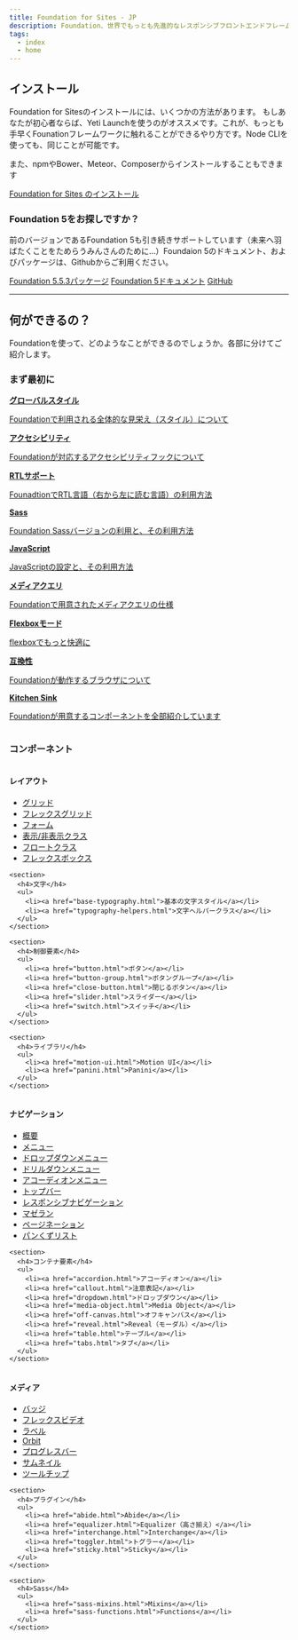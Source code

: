 ```yaml
---
title: Foundation for Sites - JP
description: Foundation、世界でもっとも先進的なレスポンシブフロントエンドフレームワーク
tags:
  - index
  - home
---
```


## インストール

Foundation for Sitesのインストールには、いくつかの方法があります。
もしあなたが初心者ならば、Yeti Launchを使うのがオススメです。これが、もっとも手早くFounationフレームワークに触れることができるやり方です。Node CLIを使っても、同じことが可能です。

また、npmやBower、Meteor、Composerからインストールすることもできます

<a href="installation.html" class="large button">Foundation for Sites のインストール</a>

### Foundation 5をお探しですか？

前のバージョンであるFoundation 5も引き続きサポートしています（未来へ羽ばたくことをためらうみんさんのために…）Foundaion 5のドキュメント、およびパッケージは、Githubからご利用ください。

<div class="button-group">
  <a href="http://foundation.zurb.com/downloads/foundation-5.5.3.zip" class="button">Foundation 5.5.3パッケージ</a>
  <a href="http://foundation.zurb.com/sites/docs/v/5.5.3" class="button">Foundation 5ドキュメント</a>
  <a href="https://github.com/zurb/foundation-sites/tree/V5" class="button">GitHub</a>
</div>

---

## 何ができるの？

Foundationを使って、どのようなことができるのでしょうか。各部に分けてご紹介します。

### まず最初に

<div class="row up-1 medium-up-2 large-up-3 docs-big-index">
  <div class="column"><a href="global.html">
    <strong>グローバルスタイル</strong>
    <p>Foundationで利用される全体的な見栄え（スタイル）について</p>
  </a></div>
  <div class="column"><a href="accessibility.html">
    <strong>アクセシビリティ</strong>
    <p>Foundationが対応するアクセシビリティフックについて</p>
  </a></div>
  <div class="column"><a href="rtl.html">
    <strong>RTLサポート</strong>
    <p>FounadtionでRTL言語（右から左に読む言語）の利用方法</p>
  </a></div>
  <div class="column"><a href="sass.html">
    <strong>Sass</strong>
    <p>Foundation Sassバージョンの利用と、その利用方法</p>
  </a></div>
  <div class="column"><a href="javascript.html">
    <strong>JavaScript</strong>
    <p>JavaScriptの設定と、その利用方法</p>
  </a></div>
  <div class="column"><a href="media-queries.html">
    <strong>メディアクエリ</strong>
    <p>Foundationで用意されたメディアクエリの仕様</p>
  </a></div>
  <div class="column"><a href="flexbox.html">
    <strong>Flexboxモード</strong>
    <p>flexboxでもっと快適に</p>
  </a></div>
  <div class="column"><a href="compatibility.html">
    <strong>互換性</strong>
    <p>Foundationが動作するブラウザについて</p>
  </a></div>
  <div class="column"><a href="kitchen-sink.html">
    <strong>Kitchen Sink</strong>
    <p>Foundationが用意するコンポーネントを全部紹介しています</p>
  </a></div>
</div>

### コンポーネント

<div class="row up-1 medium-up-3 docs-small-index">
  <div class="column">
    <section>
      <h4>レイアウト</h4>
      <ul>
        <li><a href="grid.html">グリッド</a></li>
        <li><a href="flex-grid.html">フレックスグリッド</a></li>
        <li><a href="forms.html">フォーム</a></li>
        <li><a href="visibility.html">表示/非表示クラス</a></li>
        <li><a href="float-classes.html">フロートクラス</a></li>
        <li><a href="flexbox.html">フレックスボックス</a></li>
      </ul>
    </section>

    <section>
      <h4>文字</h4>
      <ul>
        <li><a href="base-typography.html">基本の文字スタイル</a></li>
        <li><a href="typography-helpers.html">文字ヘルパークラス</a></li>
      </ul>
    </section>

    <section>
      <h4>制御要素</h4>
      <ul>
        <li><a href="button.html">ボタン</a></li>
        <li><a href="button-group.html">ボタングループ</a></li>
        <li><a href="close-button.html">閉じるボタン</a></li>
        <li><a href="slider.html">スライダー</a></li>
        <li><a href="switch.html">スイッチ</a></li>
      </ul>
    </section>

    <section>
      <h4>ライブラリ</h4>
      <ul>
        <li><a href="motion-ui.html">Motion UI</a></li>
        <li><a href="panini.html">Panini</a></li>
      </ul>
    </section>
  </div>
  <div class="column">
    <section>
      <h4>ナビゲーション</h4>
      <ul>
        <li><a href="navigation.html">概要</a></li>
        <li><a href="menu.html">メニュー</a></li>
        <li><a href="dropdown-menu.html">ドロップダウンメニュー</a></li>
        <li><a href="drilldown-menu.html">ドリルダウンメニュー</a></li>
        <li><a href="accordion-menu.html">アコーディオンメニュー</a></li>
        <li><a href="top-bar.html">トップバー</a></li>
        <li><a href="responsive-navigation.html">レスポンシブナビゲーション</a></li>
        <li><a href="magellan.html">マゼラン</a></li>
        <li><a href="pagination.html">ページネーション</a></li>
        <li><a href="breadcrumbs.html">パンくずリスト</a></li>
      </ul>
    </section>

    <section>
      <h4>コンテナ要素</h4>
      <ul>
        <li><a href="accordion.html">アコーディオン</a></li>
        <li><a href="callout.html">注意表記</a></li>
        <li><a href="dropdown.html">ドロップダウン</a></li>
        <li><a href="media-object.html">Media Object</a></li>
        <li><a href="off-canvas.html">オフキャンバス</a></li>
        <li><a href="reveal.html">Reveal（モーダル）</a></li>
        <li><a href="table.html">テーブル</a></li>
        <li><a href="tabs.html">タブ</a></li>
      </ul>
    </section>
  </div>
  <div class="column">
    <section>
      <h4>メディア</h4>
      <ul>
        <li><a href="badge.html">バッジ</a></li>
        <li><a href="flex-video.html">フレックスビデオ</a></li>
        <li><a href="label.html">ラベル</a></li>
        <li><a href="orbit.html">Orbit</a></li>
        <li><a href="progress-bar.html">プログレスバー</a></li>
        <li><a href="thumbnail.html">サムネイル</a></li>
        <li><a href="tooltip.html">ツールチップ</a></li>
      </ul>
    </section>

    <section>
      <h4>プラグイン</h4>
      <ul>
        <li><a href="abide.html">Abide</a></li>
        <li><a href="equalizer.html">Equalizer（高さ揃え）</a></li>
        <li><a href="interchange.html">Interchange</a></li>
        <li><a href="toggler.html">トグラー</a></li>
        <li><a href="sticky.html">Sticky</a></li>
      </ul>
    </section>

    <section>
      <h4>Sass</h4>
      <ul>
        <li><a href="sass-mixins.html">Mixins</a></li>
        <li><a href="sass-functions.html">Functions</a></li>
      </ul>
    </section>
  </div>
</div>
